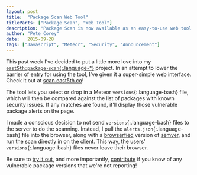 ```yaml
---
layout: post
title:  "Package Scan Web Tool"
titleParts: ["Package Scan", "Web Tool"]
description: "Package Scan is now available as an easy-to-use web tool. Drag and drop your versions file to see if your application is vulnerable."
author: "Pete Corey"
date:   2015-09-28
tags: ["Javascript", "Meteor", "Security", "Announcement"]
---
```


This past week I've decided to put a little more love into my [`east5th:package-scan`{:.language-*}](https://github.com/East5th/package-scan) project. In an attempt to lower the barrier of entry for using the tool, I've given it a super-simple web interface. Check it out at [scan.east5th.co](http://scan.east5th.co/)!

The tool lets you select or drop in a Meteor `versions`{:.language-bash} file, which will then be compared against the list of packages with known security issues. If any matches are found, it'll display those vulnerable package alerts on the page.

I made a conscious decision to not send `versions`{:.language-bash} files to the server to do the scanning. Instead, I pull the `alerts.json`{:.language-bash} file into the browser, along with a [browserfied](http://browserify.org/) version of [semver](https://github.com/npm/node-semver), and run the scan directly in on the client. This way, the users' `versions`{:.language-bash} files never leave their browser.

Be sure to [try it out](http://scan.east5th.co/), and more importantly, [contribute](https://github.com/East5th/package-scan#contributing) if you know of any vulnerable package versions that we're not reporting!
